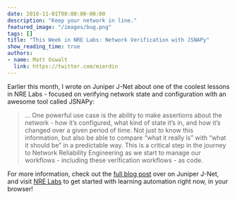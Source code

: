 ```yaml
---
date: 2018-11-01T00:00:00-00:00
description: "Keep your network in line."
featured_image: "/images/bug.png"
tags: []
title: "This Week in NRE Labs: Network Verification with JSNAPy"
show_reading_time: true
authors:
- name: Matt Oswalt
  link: https://twitter.com/mierdin
---
```


Earlier this month, I wrote on Juniper J-Net about one of the coolest lessons in NRE Labs - focused on verifying network state and configuration with an awesome tool called JSNAPy:

> ... One powerful use case is the ability to make assertions about the  network - how it’s configured, what kind of state it’s in, and how it’s changed over a given period of time. Not just to know this information, but also be able to compare “what it really is” with “what it should be”  in a predictable way. This is a  critical step in the journey to Network Reliability Engineering as we start to manage our workflows - including these verification workflows - as code.

For more information, check out the [full blog post](https://forums.juniper.net/t5/Enterprise-Cloud-and/This-Week-in-NRE-Labs-Network-Verification-with-JSNAPy/ba-p/392489) over on Juniper J-Net, and visit [NRE Labs](https://labs.networkreliability.engineering) to get started with learning automation right now, in your browser!
